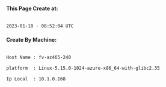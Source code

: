 
   
#### This Page Create at:

```bash

2023-01-10 - 08:52:04 UTC

```

#### Create By Machine:

```bash

Host Name : fv-az465-240

platform  : Linux-5.15.0-1024-azure-x86_64-with-glibc2.35

Ip Local  : 10.1.0.168

```

